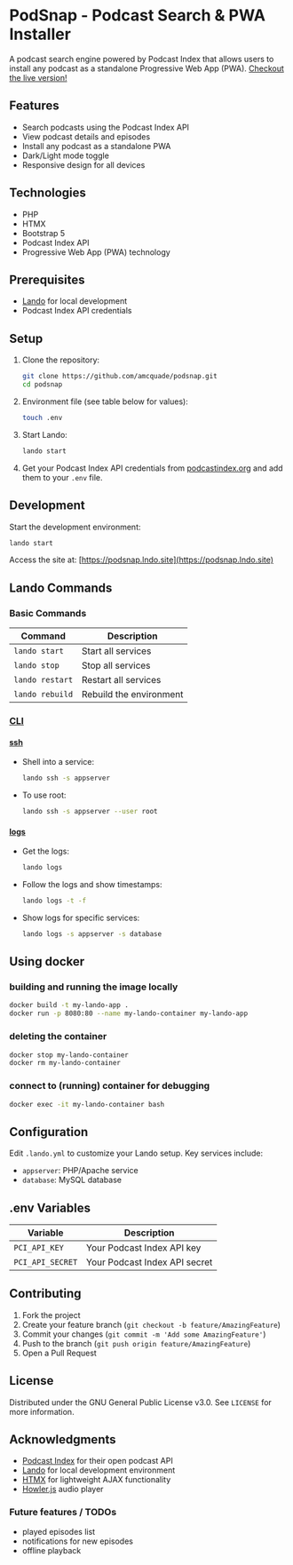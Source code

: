 # PodSnap - Podcast Search & PWA Installer

A podcast search engine powered by Podcast Index that allows users to install any podcast as a standalone Progressive
Web App (PWA). [Checkout the live version!](https://podsnap.xyz)

## Features

- Search podcasts using the Podcast Index API
- View podcast details and episodes
- Install any podcast as a standalone PWA
- Dark/Light mode toggle
- Responsive design for all devices

## Technologies

- PHP
- HTMX
- Bootstrap 5
- Podcast Index API
- Progressive Web App (PWA) technology

## Prerequisites

- [Lando](https://lando.dev/) for local development
- Podcast Index API credentials

## Setup

1. Clone the repository:
   ```bash
   git clone https://github.com/amcquade/podsnap.git
   cd podsnap
   ```

2. Environment file (see table below for values):
   ```bash
   touch .env
   ```

3. Start Lando:
   ```bash
   lando start
   ```

4. Get your Podcast Index API credentials from [podcastindex.org](https://podcastindex.org/) and add them to your `.env`
   file.

## Development

Start the development environment:

```bash
lando start
```

Access the site at: [https://podsnap.lndo.site](https://podsnap.lndo.site)

## Lando Commands

### Basic Commands

| Command         | Description             |
|-----------------|-------------------------|
| `lando start`   | Start all services      |
| `lando stop`    | Stop all services       |
| `lando restart` | Restart all services    |
| `lando rebuild` | Rebuild the environment |

### [CLI](https://docs.lando.dev/cli/)

#### [ssh](https://docs.lando.dev/cli/ssh)

- Shell into a service:
  ```bash
  lando ssh -s appserver
  ```
- To use root:
  ```bash
  lando ssh -s appserver --user root
  ```

#### [logs](https://docs.lando.dev/cli/logs.html)

- Get the logs:
  ```bash
  lando logs
  ```
- Follow the logs and show timestamps:
  ```bash
  lando logs -t -f
  ```
- Show logs for specific services:
  ```bash
  lando logs -s appserver -s database
  ```

## Using docker
### building and running the image locally
```bash
docker build -t my-lando-app .
docker run -p 8080:80 --name my-lando-container my-lando-app
```
### deleting the container
```bash
docker stop my-lando-container
docker rm my-lando-container
```
### connect to (running) container for debugging
```bash
docker exec -it my-lando-container bash
```

## Configuration

Edit `.lando.yml` to customize your Lando setup. Key services include:

- `appserver`: PHP/Apache service
- `database`: MySQL database

## .env Variables

| Variable         | Description                   |
|------------------|-------------------------------|
| `PCI_API_KEY`    | Your Podcast Index API key    |
| `PCI_API_SECRET` | Your Podcast Index API secret |

## Contributing

1. Fork the project
2. Create your feature branch (`git checkout -b feature/AmazingFeature`)
3. Commit your changes (`git commit -m 'Add some AmazingFeature'`)
4. Push to the branch (`git push origin feature/AmazingFeature`)
5. Open a Pull Request

## License

Distributed under the GNU General Public License v3.0. See `LICENSE` for more information.

## Acknowledgments

- [Podcast Index](https://podcastindex.org/) for their open podcast API
- [Lando](https://lando.dev/) for local development environment
- [HTMX](https://htmx.org/) for lightweight AJAX functionality
- [Howler.js](https://howlerjs.com/) audio player


### Future features / TODOs
- played episodes list
- notifications for new episodes
- offline playback 